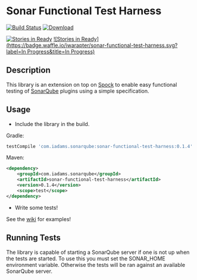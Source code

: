 Sonar Functional Test Harness
=============================
 [![Build Status](https://travis-ci.org/iwarapter/sonar-functional-test-harness.svg?branch=master)](https://travis-ci.org/iwarapter/sonar-functional-test-harness)
 [ ![Download](https://api.bintray.com/packages/iwarapter/sonar-plugins/sonar-functional-test-harness/images/download.svg) ](https://bintray.com/iwarapter/sonar-plugins/sonar-functional-test-harness/_latestVersion)
 
 [![Stories in Ready](https://badge.waffle.io/iwarapter/sonar-functional-test-harness.svg?label=ready&title=Ready)](http://waffle.io/iwarapter/sonar-functional-test-harness)
 [![Stories in Ready](https://badge.waffle.io/iwarapter/sonar-functional-test-harness.svg?label=In Progress&title=In Progress)](http://waffle.io/iwarapter/sonar-functional-test-harness)

Description
-----------
This library is an extension on top on [Spock] to enable easy functional testing of [SonarQube] plugins using a simple specification.

Usage
-----------
- Include the library in the build.

Gradle:
```groovy
testCompile 'com.iadams.sonarqube:sonar-functional-test-harness:0.1.4'
```
Maven:
```xml
<dependency>
    <groupId>com.iadams.sonarqube</groupId>
    <artifactId>sonar-functional-test-harness</artifactId>
    <version>0.1.4</version>
    <scope>test</scope>
</dependency>
```
- Write some tests!

See the [wiki] for examples!

Running Tests
-------------
The library is capable of starting a SonarQube server if one is not up when the tests are started. To use this you must set the SONAR_HOME environment variable. Otherwise the tests will be ran against an available SonarQube server.

[Spock]:http://spockframework.org/
[SonarQube]:http://www.sonarqube.org/
[wiki]:https://github.com/iwarapter/sonar-functional-test-harness/wiki
